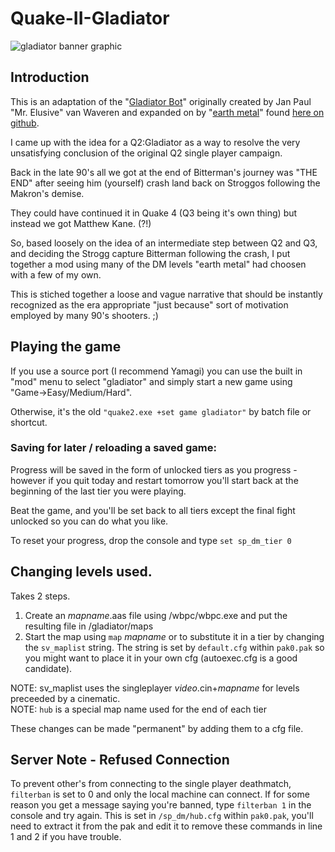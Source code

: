 # Quake-II-Gladiator
![gladiator banner graphic](https://github.com/TedThompson/Quake-II-Gladiator/blob/6e89ffc10142f30d409bdd38b91a8091398b9ad4/media/1662930308086.jpg)
## Introduction
This is an adaptation of the "[Gladiator Bot](https://mrelusive.com/oldprojects/gladiator/gladiator.html)" originally created by Jan Paul "Mr. Elusive" van Waveren and expanded on by "[earth metal](https://github.com/earth-metal)" found [here on github](https://github.com/earth-metal/ugladq2). 

I came up with the idea for a Q2:Gladiator as a way to resolve the very unsatisfying conclusion of the original Q2 single player campaign.    

Back in the late 90's all we got at the end of Bitterman's journey was "THE END" after seeing him (yourself) crash land back on Stroggos following the Makron's demise.    

They could have continued it in Quake 4 (Q3 being it's own thing) but instead we got Matthew Kane. (?!)    

So, based loosely on the idea of an intermediate step between Q2 and Q3, and deciding the Strogg capture Bitterman following the crash, I put together a mod using many of the DM levels "earth metal" had choosen with a few of my own. 

This is stiched together a loose and vague narrative that should be instantly recognized as the era appropriate "just because" sort of motivation employed by many 90's shooters. ;)

## Playing the game
If you use a source port (I recommend Yamagi) you can use the built in "mod" menu to select "gladiator" and simply start a new game using "Game->Easy/Medium/Hard".

Otherwise, it's the old `"quake2.exe +set game gladiator"` by batch file or shortcut.

### Saving for later / reloading a saved game:
Progress will be saved in the form of unlocked tiers as you progress - however if you quit today and restart tomorrow you'll start back at the beginning of the last tier you were playing.

Beat the game, and you'll be set back to all tiers except the final fight unlocked so you can do what you like.

To reset your progress, drop the console and type `set sp_dm_tier 0`

## Changing levels used.
Takes 2 steps.

1. Create an *mapname*.aas file using /wbpc/wbpc.exe and put the resulting file in /gladiator/maps
2. Start the map using `map` *mapname* or to substitute it in a tier by changing the `sv_maplist` string. The string is set by `default.cfg` within `pak0.pak` so you might want to place it in your own cfg (autoexec.cfg is a good candidate).

NOTE: sv_maplist uses the singleplayer *video*.cin+*mapname* for levels preceeded by a cinematic.     
NOTE: `hub` is a special map name used for the end of each tier

These changes can be made "permanent" by adding them to a cfg file.

## Server Note - Refused Connection
To prevent other's from connecting to the single player deathmatch, `filterban` is set to 0 and only the local machine can connect. If for some reason you get a message saying you're banned, type `filterban 1` in the console and try again. This is set in `/sp_dm/hub.cfg` within `pak0.pak`, you'll need to extract it from the pak and edit it to remove these commands in line 1 and 2 if you have trouble.
